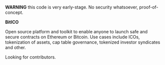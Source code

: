 **WARNING** this code is very early-stage. No security whatsoever, proof-of-concept.


**BitICO**

Open source platform and toolkit to enable anyone to launch safe and secure contracts on Ethereum or Bitcoin. Use cases include ICOs, tokenization of assets, cap table governance, tokenized investor syndicates and other.

Looking for contributors.
